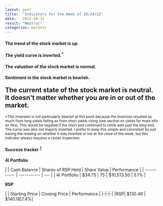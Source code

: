 ```yaml
---
layout: post
title:  "Indicators for the Week of 10/24/22"
date:   2022-10-31
result: "Neutral"
categories: markets
---
```

<h4>The trend of the stock market is <b>up.</b></h4>

<h4>The yield curve is <b>inverted.<sup>*</sup></b></h4>

<h4>
  The valuation of the stock market is <b>normal.</b>
</h4>

<h4>
  Sentiment in the stock market is <b>bearish.</b>
</h4>

<h2 style="margin-top: 20px;">The current state of the stock market is <b>neutral.</b> It doesn't matter whether you are in or out of the market.</h2>

<sub>*This inversion is not particularly bearish at this point because the inversion resulted as much from long yields falling as from short yields rising (see section on yields for more info on this). This would be negated if the short end continued to climb well past the long end. The curve was also not majorly inverted. I prefer to keep this simple and consistent by just basing the reading on whether it was inverted or not at the close of the week, but this indicator always requires a closer inspection.</sub>
<br/>

<h4 style="font-weight: bold;">Success tracker <sup><a href="/tracker/">?</a></sup></h4>

<b>4I Portfolio</b>

| | Cash Balance | Shares of RSP Held | Share Value | Performance |
| ----------- | ----------- | --- |
| 4I Portfolio      | $34.75      | 75 | $10,513.50 | 5.1% |

<b>RSP</b>

|  | Starting Price | Closing Price | Performance |
|-|-|-|
|RSP| $130.48 | $140.18|7.4%|
